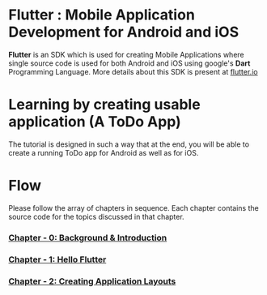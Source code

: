 # Flutter : Mobile Application Development for Android and iOS

__Flutter__ is an SDK which is used for creating Mobile Applications where single source code is used for both Android and iOS using google's __Dart__ Programming Language. More details about this SDK is present at [flutter.io](http://www.flutter.io)

# Learning by creating usable application (A ToDo App)

The tutorial is designed in such a way that at the end, you will be able to create a running ToDo app for Android as well as for iOS.

# Flow

Please follow the array of chapters in sequence. Each chapter contains the source code for the topics discussed in that chapter.

### [Chapter - 0: Background & Introduction](https://github.com/DakshHub/Flutter_MobileApp_Development/tree/master/Chapter-%200)
### [Chapter - 1: Hello Flutter](https://github.com/DakshHub/Flutter_MobileApp_Development/tree/master/Chapter-%201)
### [Chapter - 2: Creating Application Layouts](https://github.com/DakshHub/Flutter_MobileApp_Development/tree/master/Chapter-%202)
